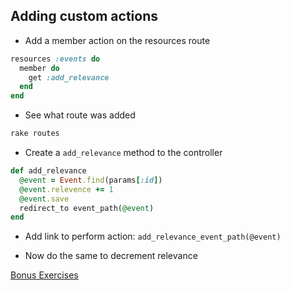 ## Adding custom actions

- Add a member action on the resources route

```ruby
resources :events do
  member do
    get :add_relevance
  end
end
```
- See what route was added

```bash
rake routes
```
- Create a `add_relevance` method to the controller

```ruby
def add_relevance
  @event = Event.find(params[:id])
  @event.relevence += 1
  @event.save
  redirect_to event_path(@event)
end
```
- Add link to perform action: `add_relevance_event_path(@event)`

- Now do the same to decrement relevance

[Bonus Exercises](bonus_exercises.md)